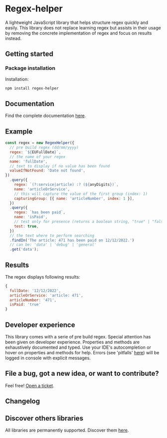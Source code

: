 # Regex-helper

A lightweight JavaScript library that helps structure regex quickly and easily. This library does not replace learning regex but assists in their usage by removing the concrete implementation of regex and focus on results instead.

## Getting started

### Package installation

Installation:

```sh
npm install regex-helper
```

## Documentation

Find the complete documentation [here](https://greenflag31.github.io/regex-helper/).

## Example

```javascript
const regex = new RegexHelper({
  // pre build regex (dd/mm/yyyy)
  regex: `${EUFullDate}`,
  // the name of your regex
  name: 'fullDate',
  // text to display if no value has been found
  valueIfNotFound: 'Date not found',
})
  .query({
    regex: `(?:service|article) :? (${anyDigits})`,
    name: 'articleOrService',
    // this will capture the value of the first group (index: 1)
    capturingGroup: [{ name: 'articleNumber', index: 1 }],
  })
  .query({
    regex: `has been paid`,
    name: 'isPaid',
    // test only for presence (returns a boolean string, "true" | "false")
    test: true,
  })
  // the text where to perform searching
  .findIn('The article: 471 has been paid on 12/12/2022.')
  // can be: 'data' | 'debug' | 'general'
  .get('data');
```

## Results

The regex displays following results:

```javascript
{
  fullDate: '12/12/2022',
  articleOrService: 'article: 471',
  articleNumber: '471',
  isPaid: 'true'
}
```

## Developer experience

This library comes with a serie of pre build regex. Special attention has been given on developer experience. Properties and methods are exhaustively documented and typed. Use your IDE's autocompletion or hover on properties and methods for help. Errors (see 'pitfalls' [here](https://greenflag31.github.io/regex-helper/documents/pitfalls.html)) will be logged in console with explicit messages.

## File a bug, got a new idea, or want to contribute?

Feel free! [Open a ticket](https://github.com/GreenFlag31/regex-helper/issues).

## Changelog

## Discover others libraries

All libraries are permanently supported. Discover them [here](https://www.npmjs.com/~greenflag31).

